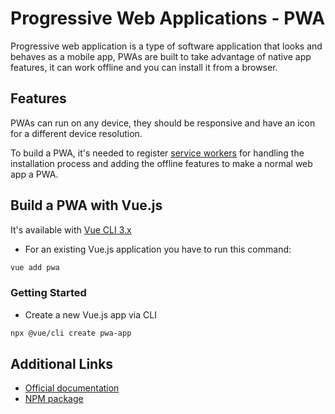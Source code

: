 # Progressive Web Applications - PWA

Progressive web application is a type of software application that looks and behaves as a mobile app, PWAs are built to take advantage of native app features, it can work offline and you can install it from a browser.

## Features

PWAs can run on any device, they should be responsive and have an icon for a different device resolution.

To build a PWA, it's needed to register [service workers](https://developers.google.com/web/fundamentals/primers/service-workers) for handling the installation process and adding the offline features to make a normal web app a PWA.

## Build a PWA with Vue.js

It's available with [Vue CLI 3.x](https://github.com/vuejs/vue-cli/tree/dev/packages/@vue/cli-plugin-pwa#readme)

- For an existing Vue.js application you have to run this command:

```bash
vue add pwa
```

### Getting Started

- Create a new Vue.js app via CLI

```bash
npx @vue/cli create pwa-app
```

## Additional Links

- [Official documentation](https://cli.vuejs.org/core-plugins/pwa.html)
- [NPM package](https://www.npmjs.com/package/@vue/cli-plugin-pwa)

